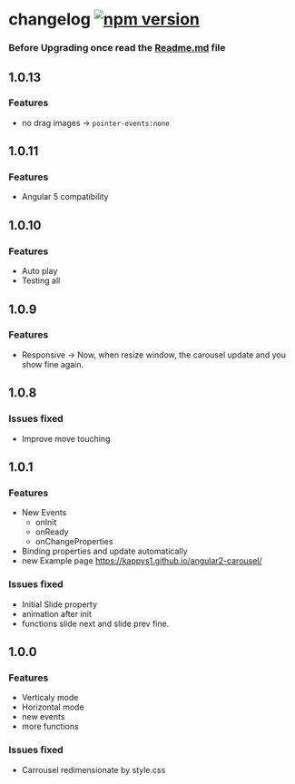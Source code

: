 # changelog [![npm version](https://badge.fury.io/js/angular2-carousel.svg)](https://badge.fury.io/js/angular2-carousel)

### Before Upgrading once read the [Readme.md](https://github.com/kappys1/angular2-carousel/blob/master/README.md) file

## 1.0.13

### Features
* no drag images -> `pointer-events:none` 

## 1.0.11

### Features
* Angular 5 compatibility

## 1.0.10

### Features
* Auto play
* Testing all


## 1.0.9

### Features
* Responsive -> Now, when resize window, the carousel update and you show fine again.


## 1.0.8

### Issues fixed
* Improve move touching

## 1.0.1

### Features
* New Events
    * onInit
    * onReady
    * onChangeProperties  
* Binding properties and update automatically
* new Example page https://kappys1.github.io/angular2-carousel/

### Issues fixed
* Initial Slide property
* animation after init
* functions slide next and slide prev fine.
 

## 1.0.0

### Features
* Verticaly mode
* Horizontal mode
* new events
* more functions

### Issues fixed
* Carrousel redimensionate by style.css

